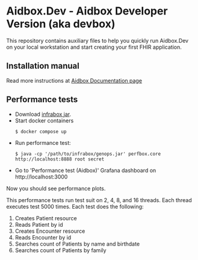 # Aidbox.Dev - Aidbox Developer Version (aka devbox)

This repository contains auxiliary files to help you quickly run
Aidbox.Dev on your local workstation and start creating your first FHIR
application.

## Installation manual

Read more instructions at [Aidbox Documentation page](https://docs.aidbox.app/installation/setup-aidbox.dev)

## Performance tests
- Download [infrabox jar](https://storage.googleapis.com/libox/infrabox/genops.jar).
- Start docker containers
  ```bash
  $ docker compose up
  ```
- Run performance test:
  ```
  $ java -cp '/path/to/infrabox/genops.jar' perfbox.core http://localhost:8888 root secret
  ```
- Go to 'Performance test (Aidbox)' Grafana dashboard on http://localhost:3000

Now you should see performance plots.

This performance tests run test suit on 2, 4, 8, and 16 threads. Each thread executes test 5000 times.
Each test does the following:
1. Creates Patient resource
2. Reads Patient by id
3. Creates Encounter resource
4. Reads Encounter by id
5. Searches count of Patients by name and birthdate
6. Searches count of Patients by family
